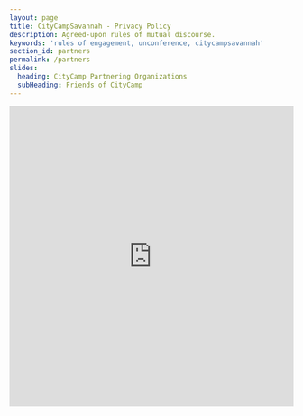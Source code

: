 ```yaml
---
layout: page
title: CityCampSavannah - Privacy Policy
description: Agreed-upon rules of mutual discourse.
keywords: 'rules of engagement, unconference, citycampsavannah'
section_id: partners
permalink: /partners
slides:
  heading: CityCamp Partnering Organizations
  subHeading: Friends of CityCamp
---
```


<iframe class="airtable-embed" src="https://airtable.com/embed/shr9Gg2MNpKsyIAR9?backgroundColor=green" frameborder="0" onmousewheel="" width="100%" height="533" style="background: transparent; border: 0px solid #fff;"></iframe>